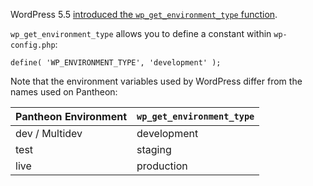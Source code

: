 WordPress 5.5 [introduced the `wp_get_environment_type` function](https://make.wordpress.org/core/2020/07/24/new-wp_get_environment_type-function-in-wordpress-5-5/).

`wp_get_environment_type` allows you to define a constant within `wp-config.php`:

```php:title=wp-config.php
define( 'WP_ENVIRONMENT_TYPE', 'development' );
```

Note that the environment variables used by WordPress differ from the names used on Pantheon:

| Pantheon Environment | `wp_get_environment_type` |
|----------------------|---------------------------|
| dev / Multidev       | development               |
| test                 | staging                   |
| live                 | production                |

